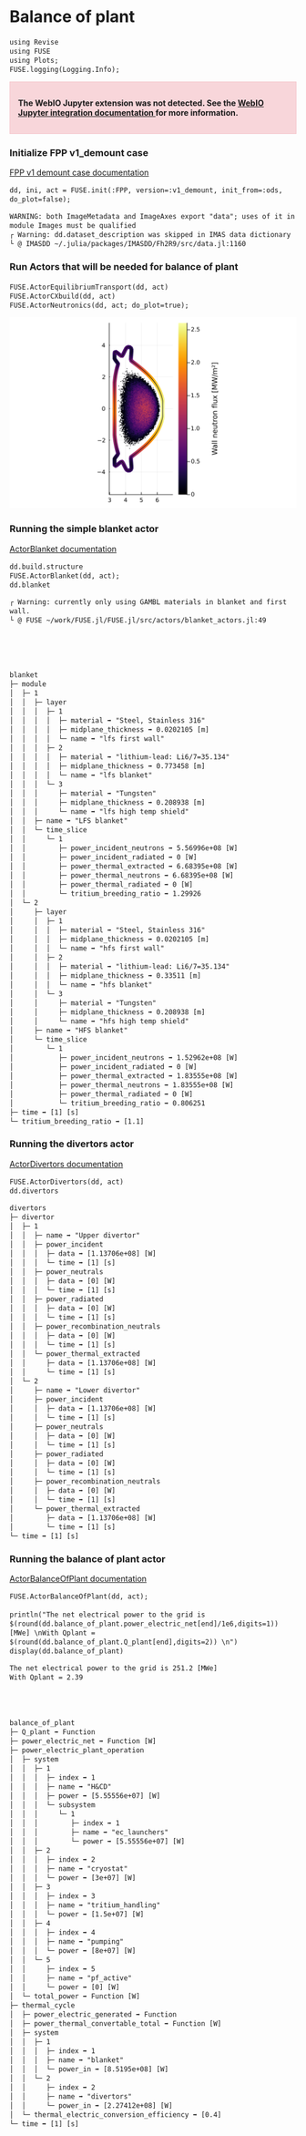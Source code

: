 # Balance of plant


```@julia
using Revise
using FUSE
using Plots;
FUSE.logging(Logging.Info);
```


<div style="padding: 1em; background-color: #f8d6da; border: 1px solid #f5c6cb; font-weight: bold;">
<p>The WebIO Jupyter extension was not detected. See the
<a href="https://juliagizmos.github.io/WebIO.jl/latest/providers/ijulia/" target="_blank">
    WebIO Jupyter integration documentation
</a>
for more information.
</div>



### Initialize FPP v1_demount case
[FPP v1 demount case documentation](https://fuse.help/cases.html#FPP)


```@julia
dd, ini, act = FUSE.init(:FPP, version=:v1_demount, init_from=:ods, do_plot=false);
```

    WARNING: both ImageMetadata and ImageAxes export "data"; uses of it in module Images must be qualified
    ┌ Warning: dd.dataset_description was skipped in IMAS data dictionary
    └ @ IMASDD ~/.julia/packages/IMASDD/Fh2R9/src/data.jl:1160


### Run Actors that will be needed for balance of plant


```@julia
FUSE.ActorEquilibriumTransport(dd, act)
FUSE.ActorCXbuild(dd, act)
FUSE.ActorNeutronics(dd, act; do_plot=true);
```


    
![svg](assets/Balance_of_Plant_files/Balance_of_Plant_5_0.svg)
    


### Running the simple blanket actor
[ActorBlanket documentation](https://fuse.help/actors.html#Blanket)


```@julia
dd.build.structure
FUSE.ActorBlanket(dd, act);
dd.blanket
```

    ┌ Warning: currently only using GAMBL materials in blanket and first wall.
    └ @ FUSE ~/work/FUSE.jl/FUSE.jl/src/actors/blanket_actors.jl:49





    blanket
    ├─ module
    │  ├─ 1
    │  │  ├─ layer
    │  │  │  ├─ 1
    │  │  │  │  ├─ material ➡ "Steel, Stainless 316"
    │  │  │  │  ├─ midplane_thickness ➡ 0.0202105 [m]
    │  │  │  │  └─ name ➡ "lfs first wall"
    │  │  │  ├─ 2
    │  │  │  │  ├─ material ➡ "lithium-lead: Li6/7=35.134"
    │  │  │  │  ├─ midplane_thickness ➡ 0.773458 [m]
    │  │  │  │  └─ name ➡ "lfs blanket"
    │  │  │  └─ 3
    │  │  │     ├─ material ➡ "Tungsten"
    │  │  │     ├─ midplane_thickness ➡ 0.208938 [m]
    │  │  │     └─ name ➡ "lfs high temp shield"
    │  │  ├─ name ➡ "LFS blanket"
    │  │  └─ time_slice
    │  │     └─ 1
    │  │        ├─ power_incident_neutrons ➡ 5.56996e+08 [W]
    │  │        ├─ power_incident_radiated ➡ 0 [W]
    │  │        ├─ power_thermal_extracted ➡ 6.68395e+08 [W]
    │  │        ├─ power_thermal_neutrons ➡ 6.68395e+08 [W]
    │  │        ├─ power_thermal_radiated ➡ 0 [W]
    │  │        └─ tritium_breeding_ratio ➡ 1.29926
    │  └─ 2
    │     ├─ layer
    │     │  ├─ 1
    │     │  │  ├─ material ➡ "Steel, Stainless 316"
    │     │  │  ├─ midplane_thickness ➡ 0.0202105 [m]
    │     │  │  └─ name ➡ "hfs first wall"
    │     │  ├─ 2
    │     │  │  ├─ material ➡ "lithium-lead: Li6/7=35.134"
    │     │  │  ├─ midplane_thickness ➡ 0.33511 [m]
    │     │  │  └─ name ➡ "hfs blanket"
    │     │  └─ 3
    │     │     ├─ material ➡ "Tungsten"
    │     │     ├─ midplane_thickness ➡ 0.208938 [m]
    │     │     └─ name ➡ "hfs high temp shield"
    │     ├─ name ➡ "HFS blanket"
    │     └─ time_slice
    │        └─ 1
    │           ├─ power_incident_neutrons ➡ 1.52962e+08 [W]
    │           ├─ power_incident_radiated ➡ 0 [W]
    │           ├─ power_thermal_extracted ➡ 1.83555e+08 [W]
    │           ├─ power_thermal_neutrons ➡ 1.83555e+08 [W]
    │           ├─ power_thermal_radiated ➡ 0 [W]
    │           └─ tritium_breeding_ratio ➡ 0.806251
    ├─ time ➡ [1] [s]
    └─ tritium_breeding_ratio ➡ [1.1]




### Running the divertors actor
[ActorDivertors documentation](https://fuse.help/actors.html#Divertors)


```@julia
FUSE.ActorDivertors(dd, act)
dd.divertors
```




    divertors
    ├─ divertor
    │  ├─ 1
    │  │  ├─ name ➡ "Upper divertor"
    │  │  ├─ power_incident
    │  │  │  ├─ data ➡ [1.13706e+08] [W]
    │  │  │  └─ time ➡ [1] [s]
    │  │  ├─ power_neutrals
    │  │  │  ├─ data ➡ [0] [W]
    │  │  │  └─ time ➡ [1] [s]
    │  │  ├─ power_radiated
    │  │  │  ├─ data ➡ [0] [W]
    │  │  │  └─ time ➡ [1] [s]
    │  │  ├─ power_recombination_neutrals
    │  │  │  ├─ data ➡ [0] [W]
    │  │  │  └─ time ➡ [1] [s]
    │  │  └─ power_thermal_extracted
    │  │     ├─ data ➡ [1.13706e+08] [W]
    │  │     └─ time ➡ [1] [s]
    │  └─ 2
    │     ├─ name ➡ "Lower divertor"
    │     ├─ power_incident
    │     │  ├─ data ➡ [1.13706e+08] [W]
    │     │  └─ time ➡ [1] [s]
    │     ├─ power_neutrals
    │     │  ├─ data ➡ [0] [W]
    │     │  └─ time ➡ [1] [s]
    │     ├─ power_radiated
    │     │  ├─ data ➡ [0] [W]
    │     │  └─ time ➡ [1] [s]
    │     ├─ power_recombination_neutrals
    │     │  ├─ data ➡ [0] [W]
    │     │  └─ time ➡ [1] [s]
    │     └─ power_thermal_extracted
    │        ├─ data ➡ [1.13706e+08] [W]
    │        └─ time ➡ [1] [s]
    └─ time ➡ [1] [s]




### Running the balance of plant actor
[ActorBalanceOfPlant documentation](https://fuse.help/actors.html#BalanceOfPlant)


```@julia
FUSE.ActorBalanceOfPlant(dd, act);

println("The net electrical power to the grid is $(round(dd.balance_of_plant.power_electric_net[end]/1e6,digits=1)) [MWe] \nWith Qplant = $(round(dd.balance_of_plant.Q_plant[end],digits=2)) \n")
display(dd.balance_of_plant)

```

    The net electrical power to the grid is 251.2 [MWe] 
    With Qplant = 2.39 
    



    balance_of_plant
    ├─ Q_plant ➡ Function
    ├─ power_electric_net ➡ Function [W]
    ├─ power_electric_plant_operation
    │  ├─ system
    │  │  ├─ 1
    │  │  │  ├─ index ➡ 1
    │  │  │  ├─ name ➡ "H&CD"
    │  │  │  ├─ power ➡ [5.55556e+07] [W]
    │  │  │  └─ subsystem
    │  │  │     └─ 1
    │  │  │        ├─ index ➡ 1
    │  │  │        ├─ name ➡ "ec_launchers"
    │  │  │        └─ power ➡ [5.55556e+07] [W]
    │  │  ├─ 2
    │  │  │  ├─ index ➡ 2
    │  │  │  ├─ name ➡ "cryostat"
    │  │  │  └─ power ➡ [3e+07] [W]
    │  │  ├─ 3
    │  │  │  ├─ index ➡ 3
    │  │  │  ├─ name ➡ "tritium_handling"
    │  │  │  └─ power ➡ [1.5e+07] [W]
    │  │  ├─ 4
    │  │  │  ├─ index ➡ 4
    │  │  │  ├─ name ➡ "pumping"
    │  │  │  └─ power ➡ [8e+07] [W]
    │  │  └─ 5
    │  │     ├─ index ➡ 5
    │  │     ├─ name ➡ "pf_active"
    │  │     └─ power ➡ [0] [W]
    │  └─ total_power ➡ Function [W]
    ├─ thermal_cycle
    │  ├─ power_electric_generated ➡ Function
    │  ├─ power_thermal_convertable_total ➡ Function [W]
    │  ├─ system
    │  │  ├─ 1
    │  │  │  ├─ index ➡ 1
    │  │  │  ├─ name ➡ "blanket"
    │  │  │  └─ power_in ➡ [8.5195e+08] [W]
    │  │  └─ 2
    │  │     ├─ index ➡ 2
    │  │     ├─ name ➡ "divertors"
    │  │     └─ power_in ➡ [2.27412e+08] [W]
    │  └─ thermal_electric_conversion_efficiency ➡ [0.4]
    └─ time ➡ [1] [s]


